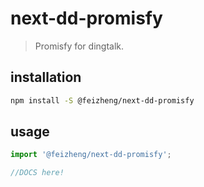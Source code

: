 # next-dd-promisfy
> Promisfy for dingtalk.

## installation
```bash
npm install -S @feizheng/next-dd-promisfy
```

## usage
```js
import '@feizheng/next-dd-promisfy';

//DOCS here!
```
